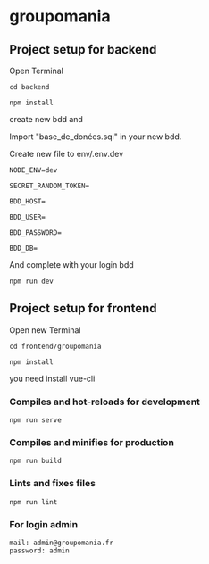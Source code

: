 # groupomania

## Project setup for backend

Open Terminal


```
cd backend
```

```
npm install
```

create new bdd and 

Import "base_de_donées.sql" in your new bdd.

Create new file to env/.env.dev

```
NODE_ENV=dev

SECRET_RANDOM_TOKEN=

BDD_HOST=

BDD_USER=

BDD_PASSWORD=

BDD_DB=
```

And complete with your login bdd

```
npm run dev
```

## Project setup for frontend

Open new Terminal


```
cd frontend/groupomania
```

```
npm install
```

you need install vue-cli


### Compiles and hot-reloads for development
```
npm run serve
```

### Compiles and minifies for production
```
npm run build
```

### Lints and fixes files
```
npm run lint
```

### For login admin

```
mail: admin@groupomania.fr
password: admin
```
